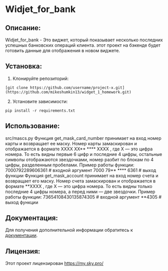 # Widjet_for_bank

## Описание:

Widjet_for_bank - Это виджет, который показывает несколько последних успешных банковских операций клиента.
этот проект на бэкенде будет готовить данные для отображения в новом виджете.

## Установка:

1. Клонируйте репозиторий:
```
[git clone https://github.com/username/project-x.git](https://github.com/mikeshumkin13/widget_1_homework.git)
```
2. Установите зависимости:
```
pip install -r requirements.txt
```
## Использование:
src/mascs.py
Функция 
get_mask_card_number
 принимает на вход номер карты и возвращает ее маску. Номер карты замаскирован и отображается в формате 
XXXX XX** **** XXXX
, где 
X
 — это цифра номера. То есть видны первые 6 цифр и последние 4 цифры, остальные символы отображаются звездочками, номер разбит по блокам по 4 цифры, разделенным пробелами. Пример работы функции:
7000792289606361     # входной аргумент
7000 79** **** 6361  # выход функции
Функция 
get_mask_account
 принимает на вход номер счета и возвращает его маску. Номер счета замаскирован и отображается в формате 
**XXXX
, где 
X
 — это цифра номера. То есть видны только последние 4 цифры номера, а перед ними — две звездочки. Пример работы функции:
73654108430135874305  # входной аргумент
**4305  # выход функции

## Документация:

Для получения дополнительной информации обратитесь к [документации](docs/README.md).

## Лицензия:

Этот проект лицензирован https://my.sky.pro/
